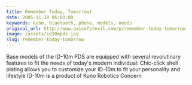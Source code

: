 ```yaml
---
title: Remember Today, Tomorrow!
date: 2005-11-28 06:00:00
keywords: kuno, bluetooth, phone, models, needs
original_url: http://www.axisofstevil.com/p/remember-today-tomorrow
image: /assets/id10mpds.jpg
slug: remember-today-tomorrow
---
```


Base models of the ID-10m PDS are equipped with several revolutinary features to fit the needs of today&#039;s modern individual:
Chic-click shell plating allows you to customize your ID-10m to fit your personality and lifestyle
ID-10m is a product of Kuno Robotics Concern

